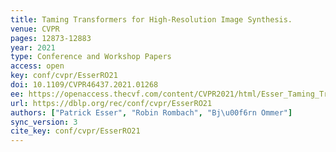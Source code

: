 ```yaml
---
title: Taming Transformers for High-Resolution Image Synthesis.
venue: CVPR
pages: 12873-12883
year: 2021
type: Conference and Workshop Papers
access: open
key: conf/cvpr/EsserRO21
doi: 10.1109/CVPR46437.2021.01268
ee: https://openaccess.thecvf.com/content/CVPR2021/html/Esser_Taming_Transformers_for_High-Resolution_Image_Synthesis_CVPR_2021_paper.html
url: https://dblp.org/rec/conf/cvpr/EsserRO21
authors: ["Patrick Esser", "Robin Rombach", "Bj\u00f6rn Ommer"]
sync_version: 3
cite_key: conf/cvpr/EsserRO21
---
```

